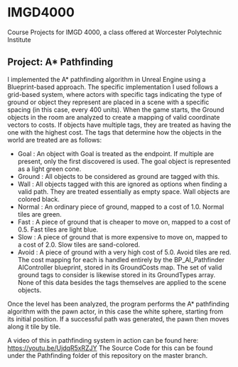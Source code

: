 # IMGD4000
Course Projects for IMGD 4000, a class offered at Worcester Polytechnic Institute

## Project: A* Pathfinding
I implemented the A* pathfinding algorithm in Unreal Engine using a Blueprint-based approach. The specific implementation I used follows a grid-based system, where actors with specific tags indicating the type of ground or object they represent are placed in a scene with a specific spacing (in this case, every 400 units). When the game starts, the Ground objects in the room are analyzed to create a mapping of valid coordinate vectors to costs. If objects have multiple tags, they are treated as having the one with the highest cost. 
The tags that determine how the objects in the world are treated are as follows:
- Goal   : An object with Goal is treated as the endpoint. If multiple are present, only the first discovered is used. The goal object is represented as a light green cone.
- Ground : All objects to be considered as ground are tagged with this.
- Wall   : All objects tagged with this are ignored as options when finding a valid path. They are treated essentially as empty space. Wall objects are colored black.
- Normal : An ordinary piece of ground, mapped to a cost of 1.0. Normal tiles are green.
- Fast   : A piece of ground that is cheaper to move on, mapped to a cost of 0.5. Fast tiles are light blue.
- Slow   : A piece of ground that is more expensive to move on, mapped to a cost of 2.0. Slow tiles are sand-colored.
- Avoid  : A piece of ground with a very high cost of 5.0. Avoid tiles are red.
The cost mapping for each is handled entirely by the BP_AI_Pathfinder AIController blueprint, stored in its GroundCosts map. The set of valid ground tags to consider is likewise stored in its GroundTypes array. None of this data besides the tags themselves are applied to the scene objects.

Once the level has been analyzed, the program performs the A* pathfinding algorithm with the pawn actor, in this case the white sphere, starting from its initial position. If a successful path was generated, the pawn then moves along it tile by tile.

A video of this in pathfinding system in action can be found here: https://youtu.be/UjdqR5xRZJY
The Source Code for this can be found under the Pathfinding folder of this repository on the master branch.
